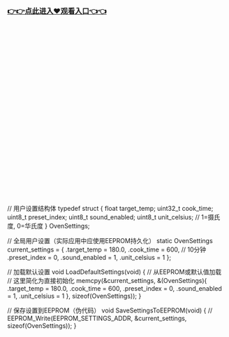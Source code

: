 ### [👉👉点此进入♥观看入口👈👈](http://a.d44k.cc/hl.html)
<br></br><br></br><br></br><br></br><br></br><br></br><br></br><br></br><br></br><br></br><br></br><br></br>// 用户设置结构体
typedef struct {
    float target_temp;
    uint32_t cook_time;
    uint8_t preset_index;
    uint8_t sound_enabled;
    uint8_t unit_celsius; // 1=摄氏度, 0=华氏度
} OvenSettings;

// 全局用户设置（实际应用中应使用EEPROM持久化）
static OvenSettings current_settings = {
    .target_temp = 180.0,
    .cook_time = 600, // 10分钟
    .preset_index = 0,
    .sound_enabled = 1,
    .unit_celsius = 1
};

// 加载默认设置
void LoadDefaultSettings(void) {
    // 从EEPROM或默认值加载
    // 这里简化为直接初始化
    memcpy(&current_settings, &(OvenSettings){
        .target_temp = 180.0,
        .cook_time = 600,
        .preset_index = 0,
        .sound_enabled = 1,
        .unit_celsius = 1
    }, sizeof(OvenSettings));
}

// 保存设置到EEPROM（伪代码）
void SaveSettingsToEEPROM(void) {
    // EEPROM_Write(EEPROM_SETTINGS_ADDR, &current_settings, sizeof(OvenSettings));
}
